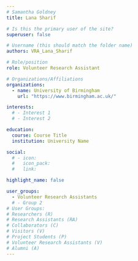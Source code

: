```yaml
---
# Samantha Goldney
title: Lana Sharif

# Is this the primary user of the site?
superuser: false

# Username (this should match the folder name)
authors: VRA_Lana_Sharif

# Role/position
role: Volunteer Research Assistant

# Organizations/Affiliations
organizations:
  - name: University of Birmingham
    url: "https://www.birmingham.ac.uk/"

interests:
  # - Interest 1
  # - Interest 2

education:
  course: Course Title
  institution: University Name

social:
  # - icon:
  #   icon_pack:
  #   link:

highlight_name: false

user_groups:
  - Volunteer Research Assistants
  # - Group 2
# User Groups:
# Researchers (R)
# Research Assistants (RA)
# Collaborators (C)
# Visitors (V)
# Project Students (P)
# Volunteer Research Assistants (V)
# Alumni (A)
---
```

